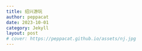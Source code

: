 ```yaml
---
title: 绍兴游玩
author: peppacat
date: 2023-10-01
category: Jekyll
layout: post
# cover: https://peppacat.github.io/assets/nj.jpg
---
```


<head>
    <style>
        .box {
            display: flex;
            flex-wrap: wrap;
        }

        .imageBox {
            position: relative;
            overflow: hidden;
            margin-bottom: 2%;
            width: 1000px;
        }
    
        /* 2/3 */
        .imageBox img:nth-child(1):nth-last-child(2),
        .imageBox img:nth-child(2):nth-last-child(1),
        .imageBox img:nth-child(1):nth-last-child(3),
        .imageBox img:nth-child(2):nth-last-child(2),
        .imageBox img:nth-child(3):nth-last-child(1) {
            width: 32%;
        }
    
        /* 4 */
        .imageBox img:nth-child(1):nth-last-child(4),
        .imageBox img:nth-child(2):nth-last-child(3),
        .imageBox img:nth-child(3):nth-last-child(2),
        .imageBox img:nth-child(4):nth-last-child(1) {
            width: 49%;
        }
    
        /*  5张以上图片  */
        .imageBox img:nth-child(1):nth-last-child(n + 5),
        .imageBox img:nth-child(1):nth-last-child(n + 5)~img {
            width: 32%;
        }
    </style>
</head>

# 地图

  <div class="box">
      <div class="imageBox">
          <img src="\assets\绍兴\shaoxing.png">
      </div>
  </div>

# 时间
* 1天:2023.10.5

# 准备
* 提前订酒店
* 购买户外装备
* 下载app(马蜂窝,大众点评,高德地图,百度地图)

# 行李
<div class="table-wrapper" markdown="block">

|名称|说明|出门确认|其他|
|:-:|:-:|:-:|:-:|
|手机||||
|钱包|身份证,银行卡,现金1000备用|||
|钥匙||||
|背包||||
|充电宝|2W毫安||2w以内可以登机|
|充电线||||
|自拍杆||||
|雨伞||||
|水杯||||
|防晒霜||||
|防晒衣||||
|墨镜||||
|遮阳帽||||
|洗漱用品|牙膏,牙刷,洗面奶,防嗮霜,刮胡刀,毛巾|||
|纸巾||||
|驱蚊水||||

</div>

# 路线
鲁迅故里->仓桥直街->书圣故里->八字桥

```
1.鲁迅故里: 沈园->鲁迅纪念馆->鲁迅祖居->三味书屋->鲁迅故居->百草园->鲁迅笔下风情园->土谷祠
2.仓桥直街: 仓桥直街->龙山后街->绍兴博物馆->西园/府山公园(可选,看时间够不够再去)
3.书圣故里: 蔡元培故居->笔飞弄->笔架桥->西街->戒珠寺->蕺山街->题扇桥->探花桥->胜利东路(看时间够不够)
4.八字桥: 广宁桥->八字桥->东双桥(看时间够不够)
```

# 行程

<div class="table-wrapper" markdown="block">

|时间|行程|景点|吃饭|备注|
|:-:|:-:|:-:|:-:|:-:|
|上午| 7.30点聚才路集合:5号->姑娘桥转1号->鲁迅故里,1.5小时 |鲁迅故里|中饭:绍兴味道/咸亨酒店/寻宝记 三选一|咸亨:孔乙己标配,绍兴黄酒,茴香豆,臭豆腐,小鱼干,花生米,梅菜扣肉<br />特色菜:梅干菜扣肉、香糟鸡、醉蟹、油炸臭豆腐、清蒸黄鱼、三鲜烩芋饺、炸响铃<br />寻宝记:状元烤鸡,绍兴醉鸡,酱油饭,西施豆腐,桂花米酒,状元发糕|
|下午|仓桥直街|逛街,博物馆|晚饭:孔乙己酒家/状元楼/小吃店|绍兴特色菜|
|晚上|书圣故里,八字桥|逛街|夜宵:特色小吃|特色小吃:臭豆腐,印糕,黄酒:黄酒奶茶,黄酒棒冰,黄酒冰淇凌...|

  </div>

# 景点

# 住宿

# 小记
